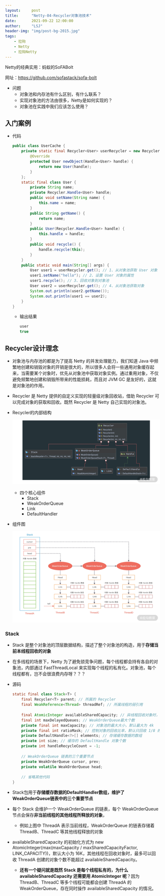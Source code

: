 ```yaml
---
layout:     post
title:      "Netty-04-Recycler对象池技术"
date:       2021-09-22 12:00:00
author:     "LSJ"
header-img: "img/post-bg-2015.jpg"
tags:
    - 拉钩
    - Netty
    - 拉钩Netty
---
```




Netty的经典实用：蚂蚁的SoFABolt 

网址：https://github.com/sofastack/sofa-bolt



* 问题
  * 对象池和内存池有什么区别，有什么联系？
  * 实现对象池的方法由很多，Netty是如何实现的？
  * 对象池在实践中我们应该怎么使用？



## 入门案例

* 代码

  ```java
  public class UserCache {
      private static final Recycler<User> userRecycler = new Recycler<User>() {
          @Override
          protected User newObject(Handle<User> handle) {
              return new User(handle);
          }
      };
      static final class User {
          private String name;
          private Recycler.Handle<User> handle;
          public void setName(String name) {
              this.name = name;
          }
          public String getName() {
              return name;
          }
          public User(Recycler.Handle<User> handle) {
              this.handle = handle;
          }
          public void recycle() {
              handle.recycle(this);
          }
      }
      public static void main(String[] args) {
          User user1 = userRecycler.get(); // 1、从对象池获取 User 对象
          user1.setName("hello"); // 2、设置 User 对象的属性
          user1.recycle(); // 3、回收对象到对象池
          User user2 = userRecycler.get(); // 4、从对象池获取对象
          System.out.println(user2.getName());
          System.out.println(user1 == user2);
      }
  }
  ```

  * 输出结果

    ```java
    user
    true
    ```

    



## Recycler设计理念

* 对象池与内存池的都是为了提高 Netty 的并发处理能力，我们知道 Java 中频繁地创建和销毁对象的开销是很大的，所以很多人会将一些通用对象缓存起来，当需要某个对象时，优先从对象池中获取对象实例。通过重用对象，不仅避免频繁地创建和销毁所带来的性能损耗，而且对 JVM GC 是友好的，这就是对象池的作用。

* Recycler 是 Netty 提供的自定义实现的轻量级对象回收站，借助 Recycler 可以完成对象的获取和回收。既然 Recycler 是 Netty 自己实现的对象池。

* Recycler的内部结构

  ![333.png](../../img/CgqCHl_OCESAR1UWAAaA8pFs2bg205.png)

  * 四个核心组件
    * Stack
    * WeakOrderQueue
    * Link
    * DefaultHandler

* 组件图

  ![111.png](../../img/CgqCHl_OCJmABlSHAATi6fhCKaA360.png)

### Stack

* Stack 是整个对象池的顶层数据结构，描述了整个对象池的构造，用于**存储当前本线程回收的对象**

* 在多线程的场景下，Netty 为了避免锁竞争问题，每个线程都会持有各自的对象池，内部通过 FastThreadLocal 来实现每个线程的私有化。对象池，每个线程都有，岂不会很浪费内存呀？？？

* 源码

  ```java
  static final class Stack<T> {
      final Recycler<T> parent; // 所属的 Recycler
      final WeakReference<Thread> threadRef; // 所属线程的弱引用
  
      final AtomicInteger availableSharedCapacity; // 异线程回收对象时，其他线程能保存的被回收对象的最大个数
      final int maxDelayedQueues; // WeakOrderQueue最大个数
      private final int maxCapacity; // 对象池的最大大小，默认最大为 4k
      private final int ratioMask; // 控制对象的回收比率，默认只回收 1/8 的对象
      private DefaultHandle<?>[] elements; // 存储缓存数据的数组
      private int size; // 缓存的 DefaultHandle 对象个数
      private int handleRecycleCount = -1; 
  
      // WeakOrderQueue 链表的三个重要节点
      private WeakOrderQueue cursor, prev;
      private volatile WeakOrderQueue head;
  
      // 省略其他代码
  }
  ```

* Stack包用于**存储缓存数据的DefaultHandler数组，维护了WeakOrderQueue链表中的三个重要节点**
* 每个 Stack 会维护一个 WeakOrderQueue 的链表，每个 WeakOrderQueue 节点会保存**非当前线程的其他线程所释放的对象**，
  * 例如上图中 ThreadA 表示当前线程，WeakOrderQueue 的链表存储着 ThreadB、ThreadC 等其他线程释放的对象
* availableSharedCapacity 的初始化方式为 new AtomicInteger(max(maxCapacity / maxSharedCapacityFactor, LINK_CAPACITY))，默认大小为 16K，其他线程在回收对象时，最多可以回收 ThreadA 创建的对象个数不能超过 availableSharedCapacity。
  * **还有一个疑问就是既然 Stack 是每个线程私有的，为什么 availableSharedCapacity 还需要用 AtomicInteger 呢**？因为 ThreadB、ThreadC 等多个线程可能都会创建 ThreadA 的 WeakOrderQueue，存在同时操作 availableSharedCapacity 的情况。


